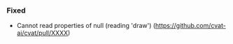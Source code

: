 ### Fixed

- Cannot read properties of null (reading 'draw')
  (<https://github.com/cvat-ai/cvat/pull/XXXX>)
